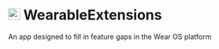 # <img src="https://github.com/boswelja/WearableExtensions/raw/main/ic_launcher-web.png" width="24"> WearableExtensions

An app designed to fill in feature gaps in the Wear OS platform
